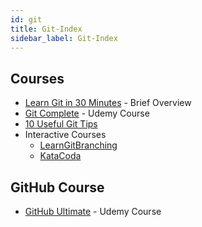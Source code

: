 ```yaml
---
id: git
title: Git-Index
sidebar_label: Git-Index
---
```

## Courses

- [Learn Git in 30 Minutes](https://tutorialzine.com/2016/06/learn-git-in-30-minutes) - Brief Overview
- [Git Complete](https://www.udemy.com/course/git-complete/) - Udemy Course
- [10 Useful Git Tips](https://tutorialzine.com/2017/11/10-useful-git-tips)
- Interactive Courses
    - [LearnGitBranching](https://learngitbranching.js.org/)
    - [KataCoda](https://www.katacoda.com/courses/git)

## GitHub Course
- [GitHub Ultimate](https://www.udemy.com/course/github-ultimate/) - Udemy Course